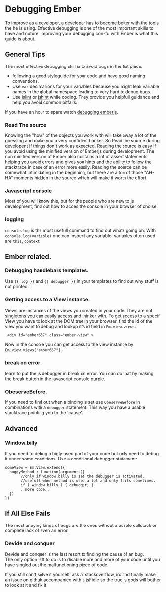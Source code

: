 # Debugging Ember

To improve as a developer, a developer has to become better with the tools the
he is using. Effective debugging is one of the most important skills to have and
nuture. Improving your debugging con-fu with Ember is what this guide is about.

## General Tips

The most effective debugging skill is to avoid bugs in the fist place:

 * following a good styleguide for your code and have good naming conventions. 
 * Use `var` declararions for your variables because you might leak variable
   names in the global namespace leading to very hard to debug bugs.
 * Use [jslint][2] or [jshint][3] while coding. They provide you helpfull guidance and help you avoid
   common pitfalls.

If you have an hour to spare watch [debugging emberjs][1].

### Read The source

Knowing the "how" of the objects you work with will take away a lot of the
guessing and make you a very confident hacker. So Read the source during
developent if things don't work as expected. Reading the source is easy if you
avoid using the minified version of Emberjs during development. The non minified
version of Ember also contains a lot of assert statements helping you avoid
errors and gives you hints and the ability to follow the stacktrace in case of
an error more easily.  Reading the source can be somewhat intimidating in the
beginning, but there are a ton of
those "AH-HA" moments hidden in the source which will make it worth the effort.

### Javascript console

Most of you will know this, but for the people who are new to js development,
find out how to acces the console in your browser of choise.

### logging

`console.log` is the most usefull command to find out whats going on.  With
`console.log(variable)` one can inspect any variable.  variables often used are `this`,
`context`

## Ember related.

### Debugging handlebars templates.

Use `{{ log }}` and `{{ debugger }}` in your templates to find out why stuff is
not printed.

### Getting access to a View instance. 

Views are instances of the views you created in your code. They are not
singletons you can easily access and thinker with. To get access to a specif
View you have to look at the DOM tree in your browser.  find the id of the view
you want to debug and lookup it's id field in `Em.view.views`.  

```
 <div id="ember667" class=​"ember-view" > 
``` 

Now in the console you can get access to the view instance by `Em.view.views["ember667"]`.

### break on error

learn to put the js debugger in break on error. You can do that by making the break 
button in the javascript console purple.

### ObeserveBefore.

If you need to find out when a binding is set use `ObeserveBefore` in
combinations with a `debugger` statement. This way you have a usable stacktrace
pointing you to the 'cause'.

## Advanced

### Window.billy

If you need to debug a higly used part of your code but only need to debug it
under some conditions. Use a conditional debugger statement:

```
someView = Em.View.extend({
  buggyMethod : function(arguments){
       //only if window.billy is set the debugger is activated.
       //usefull when method is used a lot and only fails sometimes.
       if ( window.billy ) { debugger; }
       ..more code..
  })
})
```

## If All Else Fails 

The most anoying kinds of bugs are the ones without a usable callstack or
complete lack of even an error.  

### Devide and conquer

Devide and conquer is the last resort to finding the cause of an bug.  
The only option left to
do is to disable more and more of your code until you have singled out the
malfunctioning piece of code.

If you still can't solve it yourself, ask at stackoverflow, irc and finally make
an issue on github accompanied with a jsFidle so the true js gods will bother to
look at it and fix it.
 

 [1]: http://vimeo.com/37539737
 [2]: http://www.jslint.com/lint.html
 [3]: https://github.com/jshint/jshint/
